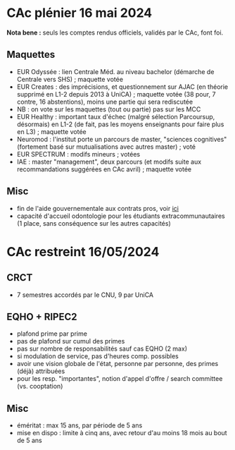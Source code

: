 # CAc plénier 16 mai 2024

**Nota bene :** seuls les comptes rendus officiels, validés par le CAc, font foi.

## Maquettes
- EUR Odyssée : lien Centrale Méd. au niveau bachelor (démarche de Centrale vers SHS) ; maquette votée 
- EUR Creates : des imprécisions, et questionnement sur AJAC (en théorie supprimé en L1-2 depuis 2013 à UniCA) ; maquette votée (38 pour, 7 contre, 16 abstentions), moins une partie qui sera rediscutée
- NB : on vote sur les maquettes (tout ou partie) pas sur les MCC
- EUR Healthy : important taux d'échec (malgré sélection Parcoursup, désormais) en L1-2 (de fait, pas les moyens enseignants pour faire plus en L3) ; maquette votée
- Neuromod : l'institut porte un parcours de master, "sciences cognitives" (fortement basé sur mutualisations avec autres master) ; voté
- EUR SPECTRUM : modifs mineurs ; votées
- IAE : master "management", deux parcours (et modifs suite aux recommandations suggérées en CAc avril) ; maquette votée

## Misc
- fin de l'aide gouvernementale aux contrats pros, voir [ici](https://www.opcoep.fr/actualites/fin-de-l-aide-financiere-a-l-embauche-pour-les-contrats-de-professionnalisation-au-1er-mai-2024)
- capacité d'accueil odontologie pour les étudiants extracommunautaires (1 place, sans conséquence sur les autres capacités)

# CAc restreint 16/05/2024

## CRCT
- 7 semestres accordés par le CNU, 9 par UniCA

## EQHO + RIPEC2
- plafond prime par prime
- pas de plafond sur cumul des primes
- pas sur nombre de responsabilités sauf cas EQHO (2 max)
- si modulation de service, pas d'heures comp. possibles
- avoir une vision globale de l'état, personne par personne, des primes (déjà) attribuées
- pour les resp. "importantes", notion d'appel d'offre / search committee (vs. cooptation)

## Misc
- éméritat : max 15 ans, par période de 5 ans
- mise en dispo : limite à cinq ans, avec retour d'au moins 18 mois au bout de 5 ans
